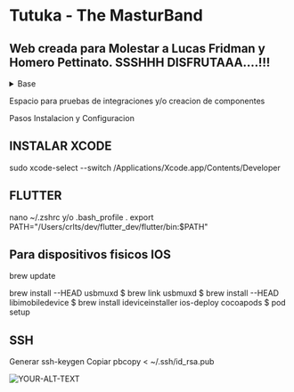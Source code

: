 # Tutuka - The MasturBand
## Web creada para Molestar a Lucas Fridman y Homero Pettinato. SSSHHH DISFRUTAAA....!!!

<details>
<summary>Base</summary>

| Rank | Languages | Version|
|-----:|-----------| -----------|
|     1| Flutter  | 3.12.0-13.0.pre.37|
|     2| Dart     | 3.1.0 (build 3.1.0-262.0.dev)|
|     3| Homebrew | 4.0.26|
</details>


Espacio para pruebas de integraciones y/o creacion de componentes



Pasos Instalacion y Configuracion

## INSTALAR XCODE
sudo xcode-select --switch /Applications/Xcode.app/Contents/Developer

## FLUTTER
nano ~/.zshrc y/o .bash_profile . 
	export PATH="/Users/crlts/dev/flutter_dev/flutter/bin:$PATH"

## Para dispositivos fisicos IOS
brew update
		
brew install --HEAD usbmuxd
$ brew link usbmuxd
$ brew install --HEAD libimobiledevice
$ brew install ideviceinstaller ios-deploy cocoapods
$ pod setup

## SSH

Generar
ssh-keygen
Copiar
pbcopy < ~/.ssh/id_rsa.pub





<picture>
 <source media="(prefers-color-scheme: dark)" srcset="https://eitapreulablog.files.wordpress.com/2011/07/gato-masturbandp1.jpg">
 <source media="(prefers-color-scheme: light)" srcset="https://eitapreulablog.files.wordpress.com/2011/07/gato-masturbandp1.jpg">
 <img alt="YOUR-ALT-TEXT" src="https://eitapreulablog.files.wordpress.com/2011/07/gato-masturbandp1.jpg">
</picture>


